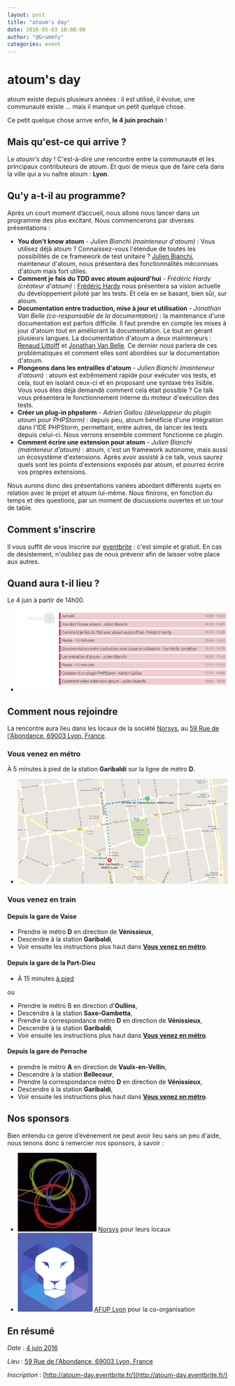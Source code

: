 ```yaml
---
layout: post
title: "atoum's day"
date: 2016-05-03 10:00:00
author: "@Grummfy"
categories: event
---
```


# atoum's day

atoum existe depuis plusieurs années :  il est utilisé, il évolue, une communauté existe ... mais il manque un petit quelque chose.

Ce petit quelque chose arrive enfin, **le 4 juin prochain** !

## Mais qu'est-ce qui arrive ?

Le _atoum's day_ ! C'est-à-dire une rencontre entre la communauté et les principaux contributeurs de atoum. Et quoi de mieux que de faire cela dans la ville qui a vu naître atoum : **Lyon**.


## Qu'y a-t-il au programme?

Après un court moment d’accueil, nous allons nous lancer dans un programme des plus excitant.
Nous commencerons par diverses présentations :

* **You don't know atoum** - *Julien Bianchi (mainteneur d'atoum)* : Vous utilisez déjà atoum ? Connaissez-vous l'étendue de toutes les possibilités de ce framework de test unitaire ? [Julien Bianchi](https://twitter.com/jubianchi), mainteneur d'atoum, nous présentera des fonctionnalités méconnues d'atoum mais fort utiles.
* **Comment je fais du TDD avec atoum aujourd'hui** - *Frédéric Hardy (créateur d'atoum)* : [Frédéric Hardy](https://twitter.com/mageekguy) nous présentera sa vision actuelle du développement piloté par les tests. Et cela en se basant, bien sûr, sur atoum.
* **Documentation entre traduction, mise à jour et utilisation** - *Jonathan Van Belle (co-responsable de la documentation)* : la maintenance d'une documentation est parfois difficile. Il faut prendre en compte les mises à jour d'atoum tout en améliorant la documentation. Le tout en gérant plusieurs langues. La documentation d'atoum a deux mainteneurs : [Renaud Littolff](https://twitter.com/marmotz) et [Jonathan Van Belle](https://twitter.com/grummfy). Ce dernier nous parlera de ces problématiques et comment elles sont abordées sur la documentation d'atoum.
* **Plongeons dans les entrailles d'atoum** - *Julien Bianchi (mainteneur d'atoum)* : atoum est extrêmement rapide pour exécuter vos tests, et cela, tout en isolant ceux-ci et en proposant une syntaxe très lisible. Vous vous êtes déjà demandé comment cela était possible ? Ce talk vous présentera le fonctionnement interne du moteur d'exécution des tests.
* **Créer un plug-in phpstorm** - *Adrien Gallou (développeur du plugin atoum pour PHPStorm)* : depuis peu, atoum bénéficie d'une intégration dans l'IDE PHPStorm, permettant, entre autres, de lancer les tests depuis celui-ci. Nous verrons ensemble comment fonctionne ce plugin.
* **Comment écrire une extension pour atoum** - *Julien Bianchi (mainteneur d'atoum)* : atoum, c'est un framework autonome, mais aussi un écosystème d'extensions. Après avoir assisté à ce talk, vous saurez quels sont les points d'extensions exposés par atoum, et pourrez écrire vos propres extensions.

Nous aurons donc des présentations variées abordant différents sujets en relation avec le projet et atoum lui-même.
Nous finirons, en fonction du temps et des questions, par un moment de discussions ouvertes et un tour de table.

## Comment s'inscrire

Il vous suffit de vous inscrire sur [eventbrite](http://atoum-day.eventbrite.fr/) : c'est simple et gratuit. En cas de désistement, n'oubliez pas de nous prévenir afin de laisser votre place aux autres.

## Quand aura t-il lieu ?

Le 4 juin à partir de 14h00.

<ul class="columns integrations" data-columns="1" style="max-width: none">
    <li>
       <img src="/images/posts/2016-05-03-atoum-day/planning.png" alt="Planning" style="max-height: none"/>
    </li>
</ul>

## Comment nous rejoindre

La rencontre aura lieu dans les locaux de la société [Norsys](http://www.norsys.fr/), au [59 Rue de l'Abondance, 69003 Lyon, France](https://goo.gl/maps/MS6ekYP8z2w).

### Vous venez en métro

À 5 minutes à pied de la station **Garibaldi** sur la ligne de métro **D**.

<ul class="columns integrations" data-columns="1" style="max-width: none">
    <li>
       <img src="/images/posts/2016-05-03-atoum-day/metro.png" alt="Métro" style="max-height: none"/>
    </li>
</ul>


### Vous venez en train

#### Depuis la gare de Vaise

* Prendre le métro **D** en direction de **Vénissieux**,
* Descendre à la station **Garibaldi**,
* Voir ensuite les instructions plus haut dans [**Vous venez en métro**](#vous-venez-en-mtro).

#### Depuis la gare de la Part-Dieu

* À 15 minutes [à pied](https://goo.gl/maps/MNfDJHhH6XK2)

ou

* Prendre le métro B en direction d'**Oullins**,
* Descendre à la station **Saxe-Gambetta**,
* Prendre la correspondance métro **D** en direction de **Vénissieux**,
* Descendre à la station **Garibaldi**,
* Voir ensuite les instructions plus haut dans [**Vous venez en métro**](#vous-venez-en-mtro).

#### Depuis la gare de Perrache

* prendre le métro **A** en direction de **Vaulx-en-Vellin**,
* Descendre à la station **Bellecour**,
* Prendre la correspondance métro **D** en direction de **Vénissieux**,
* Descendre à la station **Garibaldi**,
* Voir ensuite les instructions plus haut dans [**Vous venez en métro**](#vous-venez-en-mtro).

## Nos sponsors

Bien entendu ce genre d’événement ne peut avoir lieu sans un peu d'aide, nous tenons donc à remercier nos sponsors, à savoir :

<ul class="columns integrations" data-columns="2">
    <li>
       <img src="/images/posts/2016-05-03-atoum-day/norsys.png" alt="Norsys" style="max-height: none"/>
       <a href="http://www.norsys.fr/">Norsys</a>
       <span class="integration__doc-link">pour leurs locaux</span>
    </li>
    <li>
       <img src="/images/posts/2016-05-03-atoum-day/afup_lyon.jpeg" alt="AFUP Lyon" style="max-height: none"/>
       <a href="http://lyon.afup.org/">AFUP Lyon</a>
       <span class="integration__doc-link">pour la co-organisation</span>
    </li>
</ul>

## En résumé

*Date* : [4 juin 2016](https://fruux.com/calendars/public/a3298239895/0599f8a7-d3f3-49f3-be20-02bac999865f/)

*Lieu* : [59 Rue de l'Abondance, 69003 Lyon, France](https://goo.gl/maps/MS6ekYP8z2w)

*Inscription* : [http://atoum-day.eventbrite.fr/](http://atoum-day.eventbrite.fr/)
